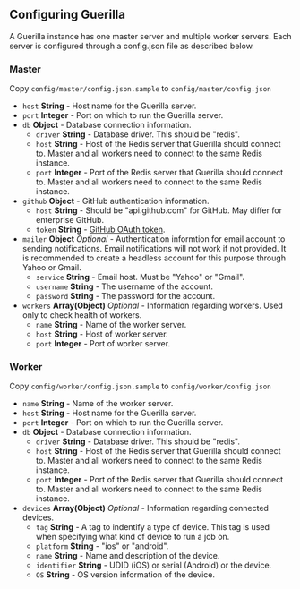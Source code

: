 ## Configuring Guerilla

A Guerilla instance has one master server and multiple worker servers. Each server is configured through a config.json file as described below.

### Master

Copy `config/master/config.json.sample` to `config/master/config.json`

- `host` **String** - Host name for the Guerilla server.
- `port` **Integer** - Port on which to run the Guerilla server.
- `db` **Object** - Database connection information.
    + `driver` **String** - Database driver. This should be "redis".
    + `host` **String** - Host of the Redis server that Guerilla should connect to. Master and all workers need to connect to the same Redis instance.
    + `port` **Integer** - Port of the Redis server that Guerilla should connect to. Master and all workers need to connect to the same Redis instance.
- `github` **Object** - GitHub authentication information.
    + `host` **String** - Should be "api.github.com" for GitHub. May differ for enterprise GitHub.
    + `token` **String** - [GitHub OAuth token](https://help.github.com/articles/creating-an-access-token-for-command-line-use/).
- `mailer` **Object** *Optional* - Authentication informtion for email account to sending notifications. Email notifications will not work if not provided. It is recommended to create a headless account for this purpose through Yahoo or Gmail.
    + `service` **String** - Email host. Must be "Yahoo" or "Gmail".
    + `username` **String** - The username of the account.
    + `password` **String** - The password for the account.
- `workers` **Array(Object)** *Optional* - Information regarding workers. Used only to check health of workers.
    + `name` **String** - Name of the worker server.
    + `host` **String** - Host of worker server.
    + `port` **Integer** - Port of worker server.

### Worker

Copy `config/worker/config.json.sample` to `config/worker/config.json`

- `name` **String** - Name of the worker server.
- `host` **String** - Host name for the Guerilla server.
- `port` **Integer** - Port on which to run the Guerilla server.
- `db` **Object** - Database connection information.
    + `driver` **String** - Database driver. This should be "redis".
    + `host` **String** - Host of the Redis server that Guerilla should connect to. Master and all workers need to connect to the same Redis instance.
    + `port` **Integer** - Port of the Redis server that Guerilla should connect to. Master and all workers need to connect to the same Redis instance.
- `devices` **Array(Object)** *Optional* - Information regarding connected devices.
    + `tag` **String** - A tag to indentify a type of device. This tag is used when specifying what kind of device to run a job on.
    + `platform` **String** - "ios" or "android".
    + `name` **String** - Name and description of the device.
    + `identifier` **String** - UDID (iOS) or serial (Android) or the device.
    + `OS` **String** - OS version information of the device.